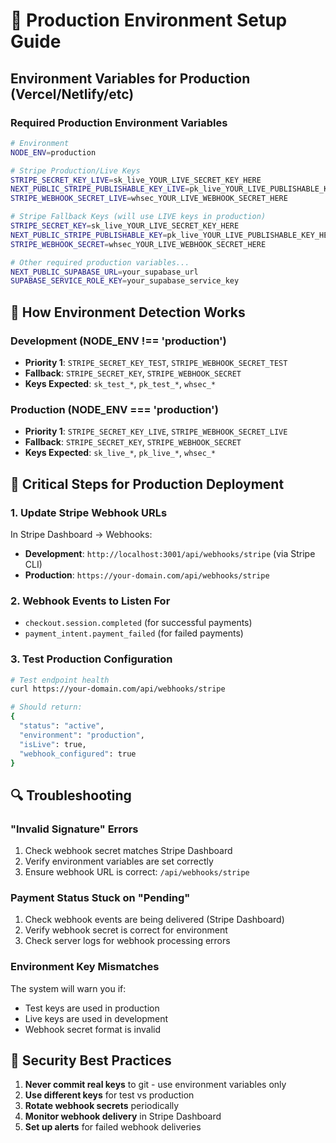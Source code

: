 # 🚀 Production Environment Setup Guide

## Environment Variables for Production (Vercel/Netlify/etc)

### Required Production Environment Variables

```bash
# Environment
NODE_ENV=production

# Stripe Production/Live Keys
STRIPE_SECRET_KEY_LIVE=sk_live_YOUR_LIVE_SECRET_KEY_HERE
NEXT_PUBLIC_STRIPE_PUBLISHABLE_KEY_LIVE=pk_live_YOUR_LIVE_PUBLISHABLE_KEY_HERE  
STRIPE_WEBHOOK_SECRET_LIVE=whsec_YOUR_LIVE_WEBHOOK_SECRET_HERE

# Stripe Fallback Keys (will use LIVE keys in production)
STRIPE_SECRET_KEY=sk_live_YOUR_LIVE_SECRET_KEY_HERE
NEXT_PUBLIC_STRIPE_PUBLISHABLE_KEY=pk_live_YOUR_LIVE_PUBLISHABLE_KEY_HERE
STRIPE_WEBHOOK_SECRET=whsec_YOUR_LIVE_WEBHOOK_SECRET_HERE

# Other required production variables...
NEXT_PUBLIC_SUPABASE_URL=your_supabase_url
SUPABASE_SERVICE_ROLE_KEY=your_supabase_service_key
```

## 🔧 How Environment Detection Works

### Development (NODE_ENV !== 'production')
- **Priority 1**: `STRIPE_SECRET_KEY_TEST`, `STRIPE_WEBHOOK_SECRET_TEST` 
- **Fallback**: `STRIPE_SECRET_KEY`, `STRIPE_WEBHOOK_SECRET`
- **Keys Expected**: `sk_test_*`, `pk_test_*`, `whsec_*`

### Production (NODE_ENV === 'production')  
- **Priority 1**: `STRIPE_SECRET_KEY_LIVE`, `STRIPE_WEBHOOK_SECRET_LIVE`
- **Fallback**: `STRIPE_SECRET_KEY`, `STRIPE_WEBHOOK_SECRET`
- **Keys Expected**: `sk_live_*`, `pk_live_*`, `whsec_*`

## 🚨 Critical Steps for Production Deployment

### 1. Update Stripe Webhook URLs
In Stripe Dashboard → Webhooks:
- **Development**: `http://localhost:3001/api/webhooks/stripe` (via Stripe CLI)
- **Production**: `https://your-domain.com/api/webhooks/stripe`

### 2. Webhook Events to Listen For
- `checkout.session.completed` (for successful payments)
- `payment_intent.payment_failed` (for failed payments)

### 3. Test Production Configuration
```bash
# Test endpoint health
curl https://your-domain.com/api/webhooks/stripe

# Should return:
{
  "status": "active",
  "environment": "production", 
  "isLive": true,
  "webhook_configured": true
}
```

## 🔍 Troubleshooting

### "Invalid Signature" Errors
1. Check webhook secret matches Stripe Dashboard
2. Verify environment variables are set correctly
3. Ensure webhook URL is correct: `/api/webhooks/stripe`

### Payment Status Stuck on "Pending"
1. Check webhook events are being delivered (Stripe Dashboard)
2. Verify webhook secret is correct for environment
3. Check server logs for webhook processing errors

### Environment Key Mismatches  
The system will warn you if:
- Test keys are used in production
- Live keys are used in development
- Webhook secret format is invalid

## 🔐 Security Best Practices

1. **Never commit real keys** to git - use environment variables only
2. **Use different keys** for test vs production 
3. **Rotate webhook secrets** periodically
4. **Monitor webhook delivery** in Stripe Dashboard
5. **Set up alerts** for failed webhook deliveries